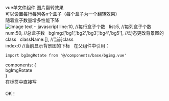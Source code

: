 vue单文件组件 图片翻转效果  
可以设置每行每列各n个盒子（每个盒子为一个翻转效果）  
随着盒子数量增多性能下降  
![Image text](https://github.com/pusongwei/vue-rotate/blob/master/img/1.gif)
···javascript
    line:10,    //每行盒子个数  
    list:5,   //每列盒子个数  
    num:50,   //总盒子数  
    bgImg:['bg1','bg2','bg3','bg4','bg5'],    //动态更改背景图的class  
    className:[],   //当前class  
    index:0   //当前显示背景图的下标  
在父组件中引用：  

    import bgImgRotate from '@/components/base/bgimg.vue'  
    
components: {  
    bgImgRotate  
}  
在标签中直接写  
    <bgImgRotate></bgImgRotate>  
OK！
